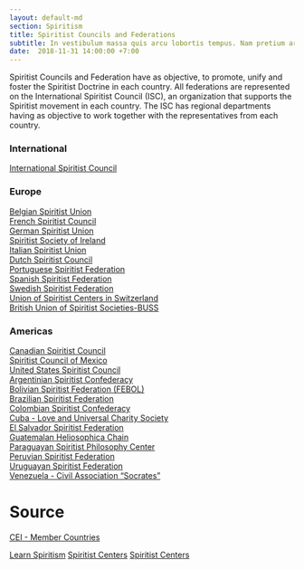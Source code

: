 ```yaml
---
layout: default-md
section: Spiritism
title: Spiritist Councils and Federations
subtitle: In vestibulum massa quis arcu lobortis tempus. Nam pretium arcu in odio vulputate luctus.
date:  2018-11-31 14:00:00 +7:00
---
```


Spiritist Councils and Federation have as objective, to promote, unify and foster the Spiritist Doctrine in each country. All federations are represented on the International Spiritist Council (ISC), an organization that supports the Spiritist movement in each country. The ISC has regional departments having as objective to work together with the representatives from each country.

### International
[International Spiritist Council](https://cei-spiritistcouncil.com/)  

### Europe
[Belgian Spiritist Union](http://www.spirite.be/)  
[French Spiritist Council](https://www.conseil-spirite.org/)  
[German Spiritist Union](https://www.facebook.com/spiritismus)  
[Spiritist Society of Ireland](http://www.spiritismireland.com/)  
[Italian Spiritist Union](http://www.italiausi.com/)  
[Dutch Spiritist Council](http://www.nrsp.nl/)  
[Portuguese Spiritist Federation](http://www.feportuguesa.pt/)  
[Spanish Spiritist Federation](http://www.espiritismo.cc/)  
[Swedish Spiritist Federation](https://www.facebook.com/Spiritismen/)  
[Union of Spiritist Centers in Switzerland](http://www.ucess.ch/)  
[British Union of Spiritist Societies-BUSS](http://www.buss.org.uk/)  

### Americas
[Canadian Spiritist Council](http://www.canadianspiritistcouncil.com/)    
[Spiritist Council of Mexico](http://www.espiritismoenmexico.org/)    
[United States Spiritist Council](http://www.spiritist.us/)    
[Argentinian Spiritist Confederacy](http://www.ceanet.com.ar/)  
[Bolivian Spiritist Federation (FEBOL)](http://www.febol.org/)  
[Brazilian Spiritist Federation](http://www.febnet.org.br/)  
[Colombian Spiritist Confederacy](http://www.confecol.org/)  
[Cuba - Love and Universal Charity Society](http://www.josedeluz.com/)  
[El Salvador Spiritist Federation](http://www.elsalvadorespirita.org/)  
[Guatemalan Heliosophica Chain](mailto:ebravo_1@hotmail.com)  
[Paraguayan Spiritist Philosophy Center](https://www.facebook.com/Centro-de-Filosof%C3%ADa-Espiritista-Paraguayo-509226199186105/)  
[Peruvian Spiritist Federation](http://peruespirita.blogspot.pt/)  
[Uruguayan Spiritist Federation](http://www.espiritismouruguay.com/)  
[Venezuela - Civil Association “Socrates”](http://www.venezuelaespirita.org/)  


# Source
[CEI - Member Countries](https://cei-spiritistcouncil.com/member-countries/#1485984587200-c49f8ddf-5f57)


<a href="/spiritism/" class="button special">Learn Spiritism</a>
<a href="/spiritism/centers" class="button">Spiritist Centers</a>
<a href="/spiritism/centers" class="button">Spiritist Centers</a>
